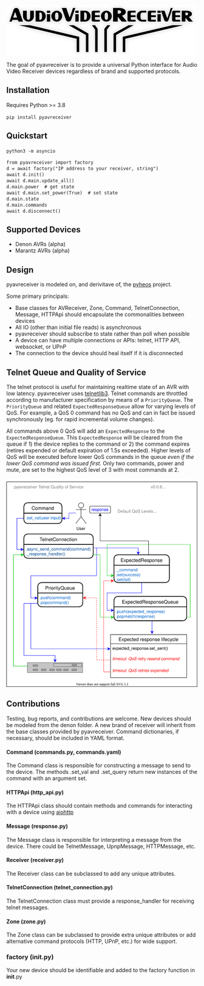 ![AV Receiver Logo](logos/avreceiver_github_small.png)

The goal of pyavreceiver is to provide a universal Python interface for Audio Video Receiver devices regardless of brand and supported protocols.

## Installation
Requires Python >= 3.8

`pip install pyavreceiver`

## Quickstart
`python3 -m asyncio`

```python3
from pyavreceiver import factory
d = await factory("IP address to your receiver, string")
await d.init()
await d.main.update_all()
d.main.power  # get state
await d.main.set_power(True)  # set state
d.main.state
d.main.commands
await d.disconnect()
```

## Supported Devices
- Denon AVRs (alpha)
- Marantz AVRs (alpha)

## Design
pyavreceiver is modeled on, and derivitave of, the [pyheos](https://github.com/andrewsayre/pyheos) project.

Some primary principals:
- Base classes for AVReceiver, Zone, Command, TelnetConnection, Message, HTTPApi should encapsulate the commonalities between devices
- All IO (other than initial file reads) is asynchronous
- pyavreceiver should subscribe to state rather than poll when possible
- A device can have multiple connections or APIs: telnet, HTTP API, websocket, or UPnP
- The connection to the device should heal itself if it is disconnected

## Telnet Queue and Quality of Service
The telnet protocol is useful for maintaining realtime state of an AVR with low latency.  pyavreceiver uses [telnetlib3](https://github.com/jquast/telnetlib3).  Telnet commands are throttled according to manufacturer specification by means of a `PriorityQueue`.  The `PriorityQueue` and related `ExpectedResponseQueue` allow for varying levels of QoS.  For example, a QoS 0 command has no QoS and can in fact be issued synchronously (eg. for rapid incremental volume changes).  

All commands above 0 QoS will add an `ExpectedResponse` to the `ExpectedResponseQueue`.  This `ExpectedResponse` will be cleared from the queue if 1) the device replies to the command or 2) the command expires (retires expended or default expiration of 1.5s exceeded).  Higher levels of QoS will be executed before lower QoS commands in the queue *even if the lower QoS command was issued first.*  Only two commands, power and mute, are set to the highest QoS level of 3 with most commands at 2.

![QoS Diagram](docs/qos-diagram.svg)

## Contributions
Testing, bug reports, and contributions are welcome.  New devices should be modeled from the denon folder.  A new brand of receiver will inherit from the base classes provided by pyavreceiver.  Command dictionaries, if necessary, should be included in YAML format.
#### Command (commands.py, commands.yaml)
The Command class is responsible for constructing a message to send to the device.  The methods .set_val and .set_query return new instances of the command with an argument set.
#### HTTPApi (http_api.py)
The HTTPApi class should contain methods and commands for interacting with a device using [aiohttp](https://github.com/aio-libs/aiohttp)
#### Message (response.py)
The Message class is responsible for interpreting a message from the device.  There could be TelnetMessage, UpnpMessage, HTTPMessage, etc.
#### Receiver (receiver.py)
The Receiver class can be subclassed to add any unique attributes.
#### TelnetConnection (telnet_connection.py)
The TelnetConnection class must provide a response_handler for receiving telnet messages.
#### Zone (zone.py)
The Zone class can be subclassed to provide extra unique attributes or add alternative command protocols (HTTP, UPnP, etc.) for wide support.
### factory (__init__.py)
Your new device should be identifiable and added to the factory function in __init__.py

